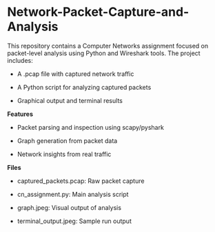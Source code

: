 # Network-Packet-Capture-and-Analysis
This repository contains a Computer Networks assignment focused on packet-level analysis using Python and Wireshark tools. The project includes:

- A .pcap file with captured network traffic

- A Python script for analyzing captured packets

- Graphical output and terminal results

**Features**
- Packet parsing and inspection using scapy/pyshark

- Graph generation from packet data

- Network insights from real traffic

**Files**
- captured_packets.pcap: Raw packet capture

- cn_assignment.py: Main analysis script

- graph.jpeg: Visual output of analysis

- terminal_output.jpeg: Sample run output
